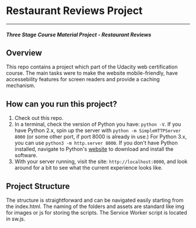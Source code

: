 # Restaurant Reviews Project
---
#### _Three Stage Course Material Project - Restaurant Reviews_

## Overview

This repo contains a project which part of the Udacity web certification course. The main tasks were to make the website mobile-friendly, have accessebility features for screen readers and provide a caching mechanism.

## How can you run this project?

1. Check out this repo.
2. In a terminal, check the version of Python you have: `python -V`. If you have Python 2.x, spin up the server with `python -m SimpleHTTPServer 8000` (or some other port, if port 8000 is already in use.) For Python 3.x, you can use `python3 -m http.server 8000`. If you don't have Python installed, navigate to Python's [website](https://www.python.org/) to download and install the software.
3. With your server running, visit the site: `http://localhost:8000`, and look around for a bit to see what the current experience looks like.

## Project Structure

The structure is straightforward and can be navigated easily starting from the index.html. The naming of the folders and assets are standard like img for images or js for storing the scripts. The Service Worker script is located in sw.js.
